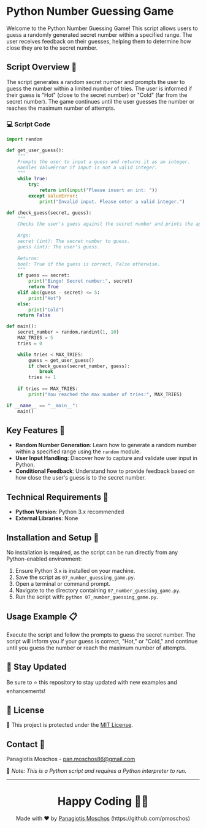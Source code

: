 # Python Number Guessing Game

Welcome to the Python Number Guessing Game! This script allows users to guess a randomly generated secret number within a specified range. The user receives feedback on their guesses, helping them to determine how close they are to the secret number.

## Script Overview 📘

The script generates a random secret number and prompts the user to guess the number within a limited number of tries. The user is informed if their guess is "Hot" (close to the secret number) or "Cold" (far from the secret number). The game continues until the user guesses the number or reaches the maximum number of attempts.

### :computer: Script Code

```python
import random

def get_user_guess():
    """
    Prompts the user to input a guess and returns it as an integer.
    Handles ValueError if input is not a valid integer.
    """
    while True:
        try:
            return int(input("Please insert an int: "))
        except ValueError:
            print("Invalid input. Please enter a valid integer.")

def check_guess(secret, guess):
    """
    Checks the user's guess against the secret number and prints the appropriate message.
    
    Args:
    secret (int): The secret number to guess.
    guess (int): The user's guess.
    
    Returns:
    bool: True if the guess is correct, False otherwise.
    """
    if guess == secret:
        print("Bingo! Secret number:", secret)
        return True
    elif abs(guess - secret) <= 5:
        print("Hot")
    else:
        print("Cold")
    return False

def main():
    secret_number = random.randint(1, 10)
    MAX_TRIES = 5
    tries = 0

    while tries < MAX_TRIES:
        guess = get_user_guess()
        if check_guess(secret_number, guess):
            break
        tries += 1
    
    if tries == MAX_TRIES:
        print("You reached the max number of tries:", MAX_TRIES)

if __name__ == "__main__":
    main()
```

## Key Features 🌟

- **Random Number Generation**: Learn how to generate a random number within a specified range using the `random` module.
- **User Input Handling**: Discover how to capture and validate user input in Python.
- **Conditional Feedback**: Understand how to provide feedback based on how close the user's guess is to the secret number.

## Technical Requirements 🔧

- **Python Version**: Python 3.x recommended
- **External Libraries**: None

## Installation and Setup 🚀

No installation is required, as the script can be run directly from any Python-enabled environment:

1. Ensure Python 3.x is installed on your machine.
2. Save the script as `07_number_guessing_game.py`.
3. Open a terminal or command prompt.
4. Navigate to the directory containing `07_number_guessing_game.py`.
5. Run the script with: `python 07_number_guessing_game.py`.

## Usage Example 📋

Execute the script and follow the prompts to guess the secret number. The script will inform you if your guess is correct, "Hot," or "Cold," and continue until you guess the number or reach the maximum number of attempts.

## 📢 Stay Updated

Be sure to ⭐ this repository to stay updated with new examples and enhancements!

## 📄 License
🔐 This project is protected under the [MIT License](https://mit-license.org/).


## Contact 📧
Panagiotis Moschos - pan.moschos86@gmail.com

🔗 *Note: This is a Python script and requires a Python interpreter to run.*

---
<h1 align=center>Happy Coding 👨‍💻 </h1>

<p align="center">
  Made with ❤️ by 
  <a href="https://www.linkedin.com/in/panagiotis-moschos" target="_blank">
  Panagiotis Moschos</a> (https://github.com/pmoschos)
</p>
